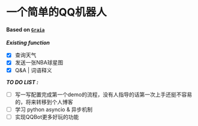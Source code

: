 # 一个简单的QQ机器人

#### Based on [`Graia`](https://github.com/GraiaProject/Application)

***Existing function***
- [x] 查询天气
- [x] 发送一张NBA球星图
- [x] Q&A | 词语释义

***TO DO LIST :***
- [ ] 写一写配置完成第一个demo的流程，没有人指导的话第一次上手还挺不容易的，将来转移到个人博客
- [ ] 学习 python asyncio & 异步机制
- [ ] 实现QQBot更多好玩的功能

